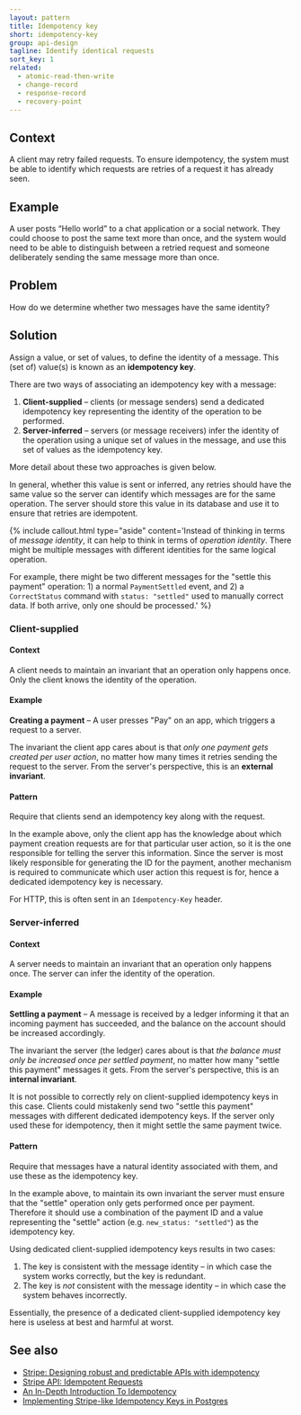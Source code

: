 ```yaml
---
layout: pattern
title: Idempotency key
short: idempotency-key
group: api-design
tagline: Identify identical requests
sort_key: 1
related:
  - atomic-read-then-write
  - change-record
  - response-record
  - recovery-point
---
```


## Context

A client may retry failed requests. To ensure idempotency, the system must be able to identify which requests are retries of a request it has already seen.

## Example

A user posts “Hello world” to a chat application or a social network. They could choose to post the same text more than once, and the system would need to be able to distinguish between a retried request and someone deliberately sending the same message more than once.

## Problem

How do we determine whether two messages have the same identity?

## Solution

Assign a value, or set of values, to define the identity of a message. This (set of) value(s) is known as an **idempotency key**.

There are two ways of associating an idempotency key with a message:

1. **Client-supplied** – clients (or message senders) send a dedicated idempotency key representing the identity of the operation to be performed.
2. **Server-inferred** – servers (or message receivers) infer the identity of the operation using a unique set of values in the message, and use this set of values as the idempotency key.

More detail about these two approaches is given below.

In general, whether this value is sent or inferred, any retries should have the same value so the server can identify which messages are for the same operation. The server should store this value in its database and use it to ensure that retries are idempotent.

{% include callout.html
  type="aside"
  content='Instead of thinking in terms of _message identity_, it can help to think in terms of _operation identity_. There might be multiple messages with different identities for the same logical operation.

  For example, there might be two different messages for the "settle this payment" operation: 1) a normal `PaymentSettled` event, and 2) a `CorrectStatus` command with `status: "settled"` used to manually correct data. If both arrive, only one should be processed.'
%}

### Client-supplied

#### Context

A client needs to maintain an invariant that an operation only happens once. Only the client knows the identity of the operation.

#### Example

**Creating a payment** – A user presses "Pay" on an app, which triggers a request to a server.

The invariant the client app cares about is that _only one payment gets created per user action_, no matter how many times it retries sending the request to the server. From the server's perspective, this is an **external invariant**.

#### Pattern

Require that clients send an idempotency key along with the request.

In the example above, only the client app has the knowledge about which payment creation requests are for that particular user action, so it is the one responsible for telling the server this information. Since the server is most likely responsible for generating the ID for the payment, another mechanism is required to communicate which user action this request is for, hence a dedicated idempotency key is necessary.

For HTTP, this is often sent in an `Idempotency-Key` header.

### Server-inferred

#### Context

A server needs to maintain an invariant that an operation only happens once. The server can infer the identity of the operation.

#### Example

**Settling a payment** – A message is received by a ledger informing it that an incoming payment has succeeded, and the balance on the account should be increased accordingly.

The invariant the server (the ledger) cares about is that _the balance must only be increased once per settled payment_, no matter how many "settle this payment" messages it gets. From the server's perspective, this is an **internal invariant**.

It is not possible to correctly rely on client-supplied idempotency keys in this case. Clients could mistakenly send two "settle this payment" messages with different dedicated idempotency keys. If the server only used these for idempotency, then it might settle the same payment twice.

#### Pattern

Require that messages have a natural identity associated with them, and use these as the idempotency key.

In the example above, to maintain its own invariant the server must ensure that the "settle" operation only gets performed once per payment. Therefore it should use a combination of the payment ID and a value representing the "settle" action (e.g. `new_status: "settled"`) as the idempotency key.

Using dedicated client-supplied idempotency keys results in two cases:

1. The key is consistent with the message identity – in which case the system works correctly, but the key is redundant.
2. The key is _not_ consistent with the message identity – in which case the system behaves incorrectly.

Essentially, the presence of a dedicated client-supplied idempotency key here is useless at best and harmful at worst.

## See also

- [Stripe: Designing robust and predictable APIs with idempotency](https://stripe.com/blog/idempotency)
- [Stripe API: Idempotent Requests](https://stripe.com/docs/api/idempotent_requests)
- [An In-Depth Introduction To Idempotency](https://www.lpalmieri.com/posts/idempotency/)
- [Implementing Stripe-like Idempotency Keys in Postgres](https://brandur.org/idempotency-keys)
